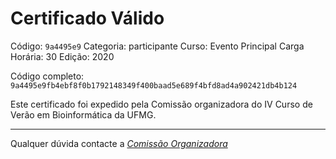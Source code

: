 # Certificado Válido

Código: `9a4495e9`
Categoria: participante
Curso: Evento Principal
Carga Horária: 30
Edição: 2020


Código completo: `9a4495e9fb4ebf8f0b1792148349f400baad5e689f4bfd8ad4a902421db4b124`


Este certificado foi expedido pela Comissão organizadora do IV Curso de Verão em Bioinformática da UFMG.

----

Qualquer dúvida contacte a [_Comissão Organizadora_](<mailto:cursobioinfoufmg@gmail.com$subject=[Certificados]>)

